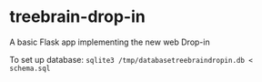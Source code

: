 # treebrain-drop-in
A basic Flask app implementing the new web Drop-in

To set up database:
`sqlite3 /tmp/databasetreebraindropin.db < schema.sql`
